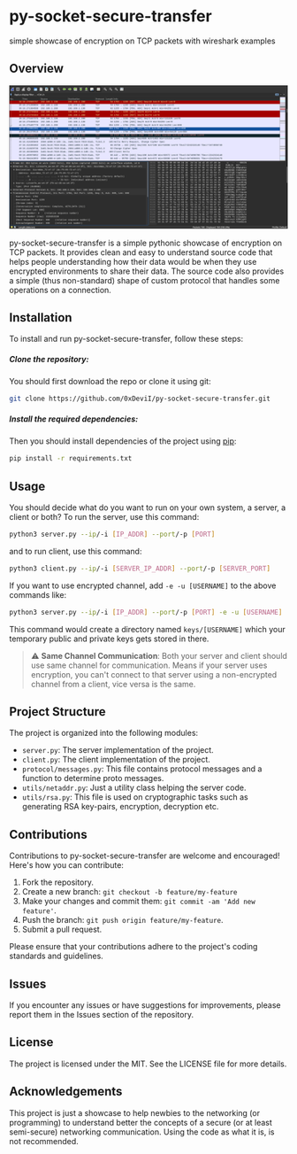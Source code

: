 # py-socket-secure-transfer
simple showcase of encryption on TCP packets with wireshark examples

## Overview
![](wireshark-sniffing/screenshot.png)

py-socket-secure-transfer is a simple pythonic showcase of encryption on TCP packets. It provides clean and easy to understand source code that helps people understanding how their data would be when they use encrypted environments to share their data. The source code also provides a simple (thus non-standard) shape of custom protocol that handles some operations on a connection.

## Installation
To install and run py-socket-secure-transfer, follow these steps:

##### Clone the repository:
You should first download the repo or clone it using git:
```bash
git clone https://github.com/0xDeviI/py-socket-secure-transfer.git
```

##### Install the required dependencies:
Then you should install dependencies of the project using [pip](https://pip.pypa.io/en/stable/getting-started/):
```bash
pip install -r requirements.txt
```

## Usage
You should decide what do you want to run on your own system, a server, a client or both?
To run the server, use this command:
```bash
python3 server.py --ip/-i [IP_ADDR] --port/-p [PORT]
```
and to run client, use this command:
```bash
python3 client.py --ip/-i [SERVER_IP_ADDR] --port/-p [SERVER_PORT]
```
If you want to use encrypted channel, add `-e -u [USERNAME]` to the above commands like:
```bash
python3 server.py --ip/-i [IP_ADDR] --port/-p [PORT] -e -u [USERNAME]
```
This command would create a directory named `keys/[USERNAME]` which your temporary public and private keys gets stored in there.
> :warning: **Same Channel Communication**: Both your server and client should use same channel for communication. Means if your server uses encryption, you can't connect to that server using a non-encrypted channel from a client, vice versa is the same.


## Project Structure

The project is organized into the following modules:

- `server.py`: The server implementation of the project.
- `client.py`: The client implementation of the project.
- `protocol/messages.py`: This file contains protocol messages and a function to determine proto messages.
- `utils/netaddr.py`: Just a utility class helping the server code.
- `utils/rsa.py`: This file is used on cryptographic tasks such as generating RSA key-pairs, encryption, decryption etc.

## Contributions
Contributions to py-socket-secure-transfer are welcome and encouraged! Here's how you can contribute:

1. Fork the repository.
2. Create a new branch: `git checkout -b feature/my-feature`
3. Make your changes and commit them: `git commit -am 'Add new feature'`.
4. Push the branch: `git push origin feature/my-feature`.
5. Submit a pull request.

Please ensure that your contributions adhere to the project's coding standards and guidelines.

## Issues
If you encounter any issues or have suggestions for improvements, please report them in the Issues section of the repository.

## License
The project is licensed under the MIT. See the LICENSE file for more details.


## Acknowledgements
This project is just a showcase to help newbies to the networking (or programming) to understand better the concepts of a secure (or at least semi-secure) networking communication. Using the code as what it is, is not recommended.